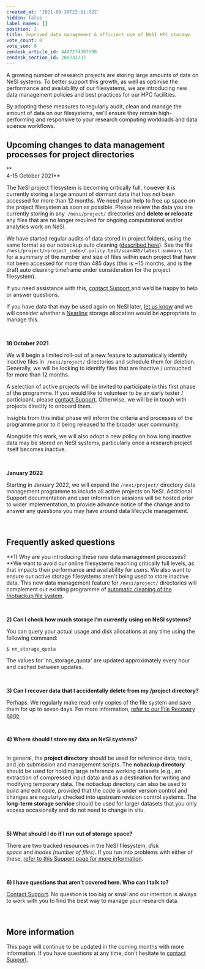 ```yaml
---
created_at: '2021-09-30T22:51:02Z'
hidden: false
label_names: []
position: 3
title: Improved data management & efficient use of NeSI HPC storage
vote_count: 0
vote_sum: 0
zendesk_article_id: 4407274387599
zendesk_section_id: 200732737
---
```


A growing number of research projects are storing large amounts of data
on NeSI systems. To better support this growth, as well as optimise the
performance and availability of our filesystems, we are introducing new
data management policies and best practices for our HPC facilities.

By adopting these measures to regularly audit, clean and manage the
amount of data on our filesystems, we’ll ensure they remain
high-performing and responsive to your research computing workloads and
data science workflows.  
  

## Upcoming changes to data management processes for project directories

**  
4-15 October 2021**

The NeSI project filesystem is becoming critically full, however it is
currently storing a large amount of dormant data that has not been
accessed for more than 12 months. We need your help to free up space on
the project filesystem as soon as possible. Please review the data you
are currently storing in any  `/nesi/project/` directories and **delete
or relocate** any files that are no longer required for ongoing
computational and/or analytics work on NeSI.

We have started regular audits of data stored in project folders, using
the same format as our nobackup auto cleaning ([described
here](https://support.nesi.org.nz/hc/en-gb/articles/360001162856)). See
the file
`/nesi/project/<project_code>/.policy.test/scan485/latest.summary.txt`
for a summary of the number and size of files within each project that
have not been accessed for more than 485 days (this is ~15 months, and
is the draft auto cleaning timeframe under consideration for the project
filesystem).

If you need assistance with this, [contact Support
](https://support.nesi.org.nz/hc/en-gb/requests/new "https://support.nesi.org.nz/hc/en-gb/requests/new")and
we’d be happy to help or answer questions.

If you have data that may be used again on NeSI later, [let us
know](https://support.nesi.org.nz/hc/en-gb/requests/new "https://support.nesi.org.nz/hc/en-gb/requests/new")
and we will consider whether a
[Nearline](https://support.nesi.org.nz/hc/en-gb/articles/360001169956-Long-Term-Storage-Service "https://support.nesi.org.nz/hc/en-gb/articles/360001169956-Long-Term-Storage-Service")
storage allocation would be appropriate to manage this.

 

**18 October 2021**

We will begin a limited roll-out of a new feature to automatically
identify inactive files in  `/nesi/project/` directories and schedule
them for deletion. Generally, we will be looking to identify files that
are inactive / untouched for more than 12 months. 

A selection of active projects will be invited to participate in this
first phase of the programme. If you would like to volunteer to be an
early tester / participant, please [contact
Support](https://support.nesi.org.nz/hc/en-gb/requests/new "https://support.nesi.org.nz/hc/en-gb/requests/new").
Otherwise, we will be in touch with projects directly to onboard them.

Insights from this initial phase will inform the criteria and processes
of the programme prior to it being released to the broader user
community.

Alongside this work, we will also adopt a new policy on how long
inactive data may be stored on NeSI systems, particularly once a
research project itself becomes inactive.

 

**January 2022**

Starting in January 2022, we will expand the `/nesi/project/` directory
data management programme to include all active projects on NeSI.
Additional Support documentation and user information sessions will be
hosted prior to wider implementation, to provide advance notice of the
change and to answer any questions you may have around data lifecycle
management. 

 

## Frequently asked questions

**1) Why are you introducing these new data management processes?  
**We want to avoid our online filesystems reaching critically full
levels, as that impacts their performance and availability for users. We
also want to ensure our active storage filesystems aren't being used to
store inactive data. This new data management feature
for `/nesi/project/` directories will complement our existing programme
of [automatic cleaning of the /nobackup file
system](https://support.nesi.org.nz/hc/en-gb/articles/360001162856 "https://support.nesi.org.nz/hc/en-gb/articles/360001162856").

 

**2) Can I check how much storage I’m currently using on NeSI systems?**

You can query your actual usage and disk allocations at any time using
the following command: 

`$ nn_storage_quota`

The values for 'nn\_storage\_quota' are updated approximately every hour
and cached between updates.

 

**3) Can I recover data that I accidentally delete from my /project
directory?**

Perhaps. We regularly make read-only copies of the file system and save
them for up to seven days. For more information, [refer to our File
Recovery
page](https://support.nesi.org.nz/hc/en-gb/articles/360000207315-File-Recovery "https://support.nesi.org.nz/hc/en-gb/articles/360000207315-File-Recovery").

 

**4) Where should I store my data on NeSI systems?**

<table>
<tbody>
<tr class="odd">
</tr>
<tr class="even">
</tr>
<tr class="odd">
</tr>
<tr class="even">
</tr>
</tbody>
</table>

In general, the **project directory** should be used for reference data,
tools, and job submission and management scripts. The **nobackup
directory** should be used for holding large reference working datasets
(e.g., an extraction of compressed input data) and as a destination for
writing and modifying temporary data. The nobackup directory can also be
used to build and edit code, provided that the code is under version
control and changes are regularly checked into upstream revision control
systems. The **long-term storage service** should be used for larger
datasets that you only access occasionally and do not need to change in
situ. 

 

**5) What should I do if I run out of storage space?**

There are two tracked resources in the NeSI filesystem, *disk
space* and *inodes (number of files)*. If you run into problems with
either of these, [refer to this Support page for more
information](https://support.nesi.org.nz/hc/en-gb/articles/360001125996-I-ve-run-out-of-storage-space "https://support.nesi.org.nz/hc/en-gb/articles/360001125996-I-ve-run-out-of-storage-space").

 

**6) I have questions that aren’t covered here. Who can I talk to?**

[Contact
Support](https://support.nesi.org.nz/hc/en-gb/requests/new "https://support.nesi.org.nz/hc/en-gb/requests/new").
No question is too big or small and our intention is always to work with
you to find the best way to manage your research data.

 

## More information

This page will continue to be updated in the coming months with more
information. If you have questions at any time, don’t hesitate to
[contact
Support](https://support.nesi.org.nz/hc/en-gb/requests/new "https://support.nesi.org.nz/hc/en-gb/requests/new").
